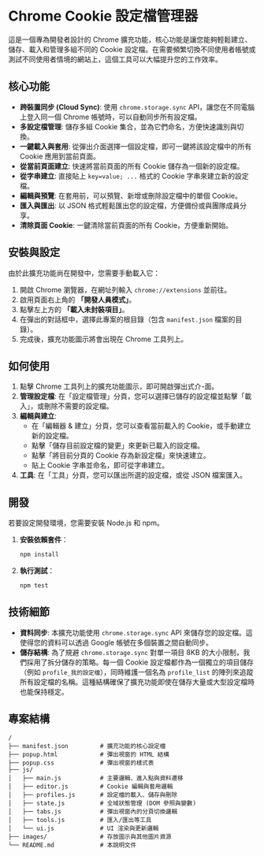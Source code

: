 # Chrome Cookie 設定檔管理器

這是一個專為開發者設計的 Chrome 擴充功能，核心功能是讓您能夠輕鬆建立、儲存、載入和管理多組不同的 Cookie 設定檔。在需要頻繁切換不同使用者帳號或測試不同使用者情境的網站上，這個工具可以大幅提升您的工作效率。

## 核心功能

*   **跨裝置同步 (Cloud Sync)**: 使用 `chrome.storage.sync` API，讓您在不同電腦上登入同一個 Chrome 帳號時，可以自動同步所有設定檔。
*   **多設定檔管理**: 儲存多組 Cookie 集合，並為它們命名，方便快速識別與切換。
*   **一鍵載入與套用**: 從彈出介面選擇一個設定檔，即可一鍵將該設定檔中的所有 Cookie 應用到當前頁面。
*   **從當前頁面建立**: 快速將當前頁面的所有 Cookie 儲存為一個新的設定檔。
*   **從字串建立**: 直接貼上 `key=value; ...` 格式的 Cookie 字串來建立新的設定檔。
*   **編輯與預覽**: 在套用前，可以預覽、新增或刪除設定檔中的單個 Cookie。
*   **匯入與匯出**: 以 JSON 格式輕鬆匯出您的設定檔，方便備份或與團隊成員分享。
*   **清除頁面 Cookie**: 一鍵清除當前頁面的所有 Cookie，方便重新開始。

## 安裝與設定

由於此擴充功能尚在開發中，您需要手動載入它：

1.  開啟 Chrome 瀏覽器，在網址列輸入 `chrome://extensions` 並前往。
2.  啟用頁面右上角的 **「開發人員模式」**。
3.  點擊左上方的 **「載入未封裝項目」**。
4.  在彈出的對話框中，選擇此專案的根目錄（包含 `manifest.json` 檔案的目錄）。
5.  完成後，擴充功能圖示將會出現在 Chrome 工具列上。

## 如何使用

1.  點擊 Chrome 工具列上的擴充功能圖示，即可開啟彈出式介-面。
2.  **管理設定檔**: 在「設定檔管理」分頁，您可以選擇已儲存的設定檔並點擊「載入」，或刪除不需要的設定檔。
3.  **編輯與建立**:
    *   在「編輯器 & 建立」分頁，您可以查看當前載入的 Cookie，或手動建立新的設定檔。
    *   點擊「儲存目前設定檔的變更」來更新已載入的設定檔。
    *   點擊「將目前分頁的 Cookie 存為新設定檔」來快速建立。
    *   貼上 Cookie 字串並命名，即可從字串建立。
4.  **工具**: 在「工具」分頁，您可以匯出所選的設定檔，或從 JSON 檔案匯入。

## 開發

若要設定開發環境，您需要安裝 Node.js 和 npm。

1.  **安裝依賴套件**：
    ```bash
    npm install
    ```
2.  **執行測試**：
    ```bash
    npm test
    ```

## 技術細節

*   **資料同步**: 本擴充功能使用 `chrome.storage.sync` API 來儲存您的設定檔。這使得您的資料可以透過 Google 帳號在多個裝置之間自動同步。
*   **儲存結構**: 為了規避 `chrome.storage.sync` 對單一項目 8KB 的大小限制，我們採用了拆分儲存的策略。每一個 Cookie 設定檔都作為一個獨立的項目儲存（例如 `profile_我的設定檔`），同時維護一個名為 `profile_list` 的陣列來追蹤所有設定檔的名稱。這種結構確保了擴充功能即使在儲存大量或大型設定檔時也能保持穩定。

## 專案結構

```
/
├── manifest.json         # 擴充功能的核心設定檔
├── popup.html            # 彈出視窗的 HTML 結構
├── popup.css             # 彈出視窗的樣式表
├── js/
│   ├── main.js           # 主要邏輯、進入點與資料遷移
│   ├── editor.js         # Cookie 編輯與套用邏輯
│   ├── profiles.js       # 設定檔的載入、儲存與刪除
│   ├── state.js          # 全域狀態管理 (DOM 參照與變數)
│   ├── tabs.js           # 彈出視窗內的分頁切換邏輯
│   ├── tools.js          # 匯入/匯出等工具
│   └── ui.js             # UI 渲染與更新邏輯
├── images/               # 存放圖示與其他圖片資源
└── README.md             # 本說明文件
```
